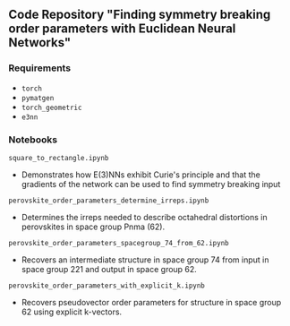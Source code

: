 ## Code Repository "Finding symmetry breaking order parameters with Euclidean Neural Networks"

### Requirements
* `torch`
* `pymatgen`
* `torch_geometric`
* `e3nn`


### Notebooks
`square_to_rectangle.ipynb`
  * Demonstrates how E(3)NNs exhibit Curie's principle and that the gradients of the network can be used to find symmetry breaking input
    
`perovskite_order_parameters_determine_irreps.ipynb`
  * Determines the irreps needed to describe octahedral distortions in perovskites in space group Pnma (62).

`perovskite_order_parameters_spacegroup_74_from_62.ipynb`
  * Recovers an intermediate structure in space group 74 from input in space group 221 and output in space group 62.

`perovskite_order_parameters_with_explicit_k.ipynb`
  * Recovers pseudovector order parameters for structure in space group 62 using explicit k-vectors.
